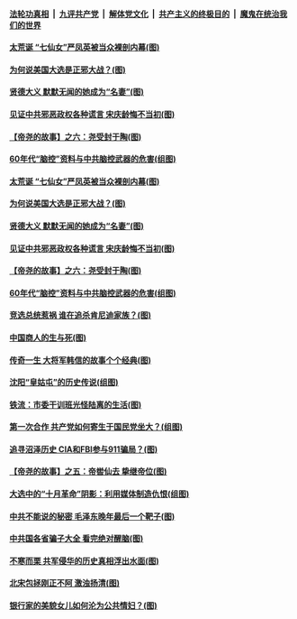 

####  [法轮功真相](../../../../basic/blob/master/README.md?t=11271702) &nbsp;|&nbsp; [九评共产党](../../../../9ping.md/blob/master/README.md?t=11271702) &nbsp;|&nbsp; [解体党文化](../../../../jtdwh.md/blob/master/README.md?t=11271702)  &nbsp;|&nbsp; [共产主义的终极目的](../../../../gczydzjmd.md/blob/master/README.md?t=11271702) &nbsp;|&nbsp; [魔鬼在统治我们的世界](../../../../mgztzwmdsj.md/blob/master/README.md?t=11271702) 

#### [太荒诞 “七仙女”严凤英被当众裸剖内幕(图)](../pages/p6/952957.md?t=11271702) 

#### [为何说美国大选是正邪大战？(图)](../pages/p6/953627.md?t=11271702) 

#### [贤德大义 默默无闻的她成为“名妻”(图)](../pages/p6/952988.md?t=11271702) 

#### [见证中共邪恶政权各种谎言 宋庆龄悔不当初(图)](../pages/p6/904686.md?t=11271702) 

#### [【帝尧的故事】之六：尧受封于陶(图)](../pages/p6/948929.md?t=11271702) 

#### [60年代“脑控”资料与中共脑控武器的危害(组图)](../pages/p6/953661.md?t=11271702) 

#### [太荒诞 “七仙女”严凤英被当众裸剖内幕(图)](../pages/p6/952957.md?t=11271702) 

#### [为何说美国大选是正邪大战？(图)](../pages/p6/953627.md?t=11271702) 

#### [贤德大义 默默无闻的她成为“名妻”(图)](../pages/p6/952988.md?t=11271702) 

#### [见证中共邪恶政权各种谎言 宋庆龄悔不当初(图)](../pages/p6/904686.md?t=11271702) 

#### [【帝尧的故事】之六：尧受封于陶(图)](../pages/p6/948929.md?t=11271702) 

#### [60年代“脑控”资料与中共脑控武器的危害(组图)](../pages/p6/953661.md?t=11271702) 

#### [竞选总统惹祸 谁在追杀肯尼迪家族？(图)](../pages/p6/953719.md?t=11271702) 

#### [中国商人的生与死(图)](../pages/p6/953485.md?t=11271702) 

#### [传奇一生 大将军韩信的故事个个经典(图)](../pages/p6/952315.md?t=11271702) 

#### [沈阳“皇姑屯”的历史传说(组图)](../pages/p6/953000.md?t=11271702) 

#### [铁流：市委干训班光怪陆离的生活(图)](../pages/p6/952291.md?t=11271702) 

#### [第一次合作 共产党如何寄生于国民党坐大？(组图)](../pages/p6/952987.md?t=11271702) 

#### [追寻沼泽历史 CIA和FBI参与911骗局？(图)](../pages/p6/953476.md?t=11271702) 

#### [【帝尧的故事】之五：帝喾仙去 挚继帝位(图)](../pages/p6/948871.md?t=11271702) 

#### [大选中的“十月革命”阴影：利用媒体制造仇恨(组图)](../pages/p6/953265.md?t=11271702) 

#### [中共不能说的秘密 毛泽东晚年最后一个靶子(图)](../pages/p6/952324.md?t=11271702) 

#### [中共国各省骗子大全 看完绝对醒脑(图)](../pages/p6/953317.md?t=11271702) 

#### [不寒而栗 共军侵华的历史真相浮出水面(图)](../pages/p6/951862.md?t=11271702) 

#### [北宋包拯刚正不阿 激浊扬清(图)](../pages/p6/952574.md?t=11271702) 

#### [银行家的美貌女儿如何沦为公共情妇？(图)](../pages/p6/952654.md?t=11271702) 

